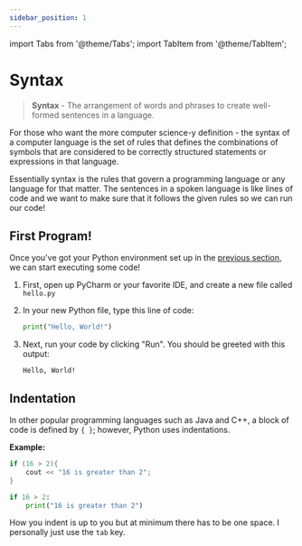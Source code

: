 ```yaml
---
sidebar_position: 1
---
```

import Tabs from '@theme/Tabs';
import TabItem from '@theme/TabItem';

# Syntax

> **Syntax** - The arrangement of words and phrases to create well-formed sentences in a language.

For those who want the more computer science-y definition -  the syntax of a computer language is the set of rules that defines the combinations of symbols that are considered to be correctly structured statements or expressions in that language.

Essentially syntax is the rules that govern a programming language or any language for that matter.  The sentences in a spoken language is like lines of code and we want to make sure that it follows the given rules so we can run our code!

## First Program!

Once you've got your Python environment set up in the [previous section](../getting-started/install), we can start executing some code!

1. First, open up PyCharm or your favorite IDE, and create a new file called `hello.py`

2. In your new Python file, type this line of code:
	```python title="hello.py"
	print("Hello, World!")
	```

3. Next, run your code by clicking "Run". You should be greeted with this output:
	```test
	Hello, World!
	```

## Indentation

In other popular programming languages such as Java and C++, a block of code is defined by `{ }`; however, Python uses indentations. 

**Example:**

<Tabs>
<TabItem value="C++" label="C++" default>

```cpp
if (16 > 2){
	cout << "16 is greater than 2";
}
```

</TabItem>
<TabItem value="Python" label="Python">

```python
if 16 > 2:
	print("16 is greater than 2")
```

</TabItem>
</Tabs>

How you indent is up to you but at minimum there has to be one space. I personally just use the `tab` key.